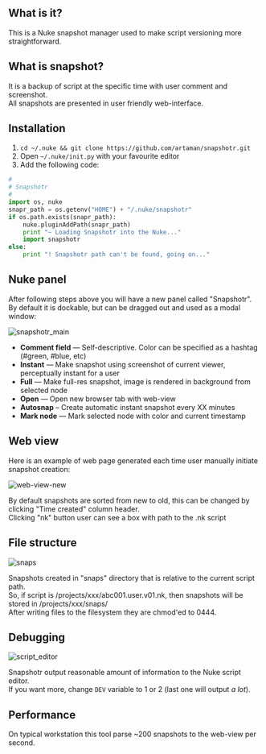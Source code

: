 ## What is it?
This is a Nuke snapshot manager used to make script versioning more straightforward.

## What is snapshot?
It is a backup of script at the specific time with user comment and screenshot.  
All snapshots are presented in user friendly web-interface.

## Installation
1. `cd ~/.nuke && git clone https://github.com/artaman/snapshotr.git`  
2. Open `~/.nuke/init.py` with your favourite editor  
3. Add the following code:  

```python
#
# Snapshotr
#
import os, nuke
snapr_path = os.getenv("HOME") + "/.nuke/snapshotr"
if os.path.exists(snapr_path):
    nuke.pluginAddPath(snapr_path)
    print "~ Loading Snapshotr into the Nuke..."
    import snapshotr
else:
    print "! Snapshotr path can't be found, going on..."
```

## Nuke panel
After following steps above you will have a new panel called "Snapshotr".  
By default it is dockable, but can be dragged out and used as a modal window:

![snapshotr_main](https://cloud.githubusercontent.com/assets/300146/5570169/83b73a34-8fb8-11e4-8f45-42d25097a31b.png)
* __Comment field__ — Self-descriptive. Color can be specified as a hashtag (#green, #blue, etc)  
* __Instant__ — Make snapshot using screenshot of current viewer, perceptually instant for a user  
* __Full__ — Make full-res snapshot, image is rendered in background from selected node  
* __Open__ — Open new browser tab with web-view  
* __Autosnap__ – Create automatic instant snapshot every XX minutes  
* __Mark node__ — Mark selected node with color and current timestamp

## Web view
Here is an example of web page generated each time user manually initiate snapshot creation:

![web-view-new](https://cloud.githubusercontent.com/assets/300146/5579102/40f3f062-9070-11e4-8da9-5dc5aa995981.jpg)

By default snapshots are sorted from new to old, this can be changed by clicking "Time created" column header.  
Clicking "nk" button user can see a box with path to the .nk script

## File structure
![snaps](https://cloud.githubusercontent.com/assets/300146/5579240/704df450-9072-11e4-8120-32b590113fa4.png)

Snapshots created in "snaps" directory that is relative to the current script path.  
So, if script is /projects/xxx/abc001.user.v01.nk, then snapshots will be stored in /projects/xxx/snaps/  
After writing files to the filesystem they are chmod'ed to 0444.

## Debugging
![script_editor](https://cloud.githubusercontent.com/assets/300146/5579110/65096d9c-9070-11e4-91ab-7eb2c63b778a.png)

Snapshotr output reasonable amount of information to the Nuke script editor.  
If you want more, change ```DEV``` variable to 1 or 2 (last one will output _a lot_).

## Performance

On typical workstation this tool parse ~200 snapshots to the web-view per second.
